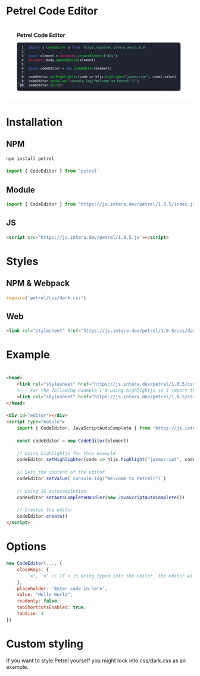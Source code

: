 # Petrel Code Editor
![](/.gitlab/screenshots/1.png)

# Installation
## NPM
```js
npm install petrel

import { CodeEditor } from 'petrel'
```
## Module
```js
import { CodeEditor } from 'https://js.intera.dev/petrel/1.0.5/index.js'
```
## JS
```html
<script src='https://js.intera.dev/petrel/1.0.5.js'></script>
```
# Styles
## NPM & Webpack
```js
require('petrel/css/dark.css')
```
## Web
```html
<link rel="stylesheet" href="https://js.intera.dev/petrel/1.0.5/css/dark.css">
```
# Example
```html

<head>
    <link rel="stylesheet" href="https://js.intera.dev/petrel/1.0.5/css/dark.css">
    <!-- For the following example I'm using highlightjs so I import the styles for it as well. Theme: Pastefy -->
    <link rel="stylesheet" href="https://js.intera.dev/petrel/1.0.5/css/highlight/pastefy.css">
</head>

<div id="editor"></div>
<script type="module">
    import { CodeEditor, JavaScriptAutoComplete } from 'https://js.intera.dev/petrel/1.0.5/index.js'

    const codeEditor = new CodeEditor(element)

    // Using highlightjs for this example
    codeEditor.setHighlighter(code => hljs.highlight("javascript", code).value)

    // Sets the content of the editor
    codeEditor.setValue(`console.log("Welcome to Petrel!")`)

    // Using JS autocompletion
    codeEditor.setAutoCompleteHandler(new JavaScriptAutoComplete())

    // Creates the editor
    codeEditor.create()
</script>
```

# Options
```js
new CodeEditor(..., {
    closeKeys: {
        '<', '>' // If < is being typed into the editor, the editor will autocomplete it with >
    },
    placeholder: 'Enter code in here',
    value: "Hello World",
    readonly: false,
    tabShortcutsEnabled: true,
    tabSize: 4
})

```

# Custom styling
If you want to style Petrel yourself you might look into css/dark.css as an example.